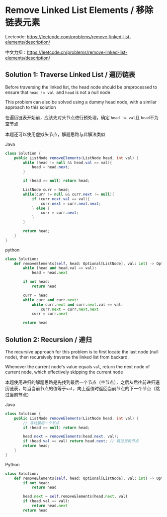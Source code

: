 # Remove Linked List Elements / 移除链表元素

Leetcode: https://leetcode.com/problems/remove-linked-list-elements/description/

中文力扣：https://leetcode.cn/problems/remove-linked-list-elements/description/

## Solution 1: Traverse Linked List / 遍历链表

Before traversing the linked list, the head node should be preprocessed to ensure that `head != val `and `head` is not a null node

This problem can also be solved using a dummy head node, with a similar approach to this solution

在遍历链表开始前，应该先对头节点进行预处理，确定 `head != val`且 `head`不为空节点

本题还可以使用虚拟头节点，解题思路与此解法类似

Java

```java
class Solution {
    public ListNode removeElements(ListNode head, int val) {
        while (head != null && head.val == val){
            head = head.next;
        }

        if (head == null) return head;

        ListNode curr = head;
        while(curr != null && curr.next != null){
            if (curr.next.val == val){
                curr.next = curr.next.next;
            } else {
                curr = curr.next;
            }
        }

        return head;
    }
}
```

python

```python
class Solution:
    def removeElements(self, head: Optional[ListNode], val: int) -> Optional[ListNode]:
        while (head and head.val == val):
            head = head.next

        if not head:
            return head

        curr = head
        while curr and curr.next:
            while curr.next and curr.next.val == val:
                curr.next = curr.next.next
            curr = curr.next

        return head
```

## Solution 2: Recursion / 递归

The recursive approach for this problem is to first locate the last node (null node), then recursively traverse the linked list from backard. 

Whenever the current node's value equals `val`, return the next node of current node, which effectively skipping the current node

本题使用递归的解题思路是先找到最后一个节点（空节点），之后从后往前递归遍历链表，每当当前节点的值等于`val`，向上返值时返回当前节点的下一个节点（跳过当前节点）

Java

```java
class Solution {
    public ListNode removeElements(ListNode head, int val) {
        // 寻找最后一个节点
        if (head == null) return head;

        head.next = removeElements(head.next, val);
        if (head.val == val) return head.next; // 跳过当前节点
        return head;
    }
}
```

Python

```python
class Solution:
    def removeElements(self, head: Optional[ListNode], val: int) -> Optional[ListNode]:
        if not head:
            return head

        head.next = self.removeElements(head.next, val)
        if (head.val == val):
            return head.next
        return head
```
